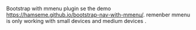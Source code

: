 Bootstrap with mmenu plugin se the demo https://hamseme.github.io/bootstrap-nav-with-mmenu/.
remenber mmenu is only working with small devices and medium devices .
